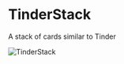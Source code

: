 # TinderStack
A stack of cards similar to Tinder

![TinderStack](https://raw.githubusercontent.com/lawloretienne/TinderStack/master/images/TinderStack_Screenshot.png)

